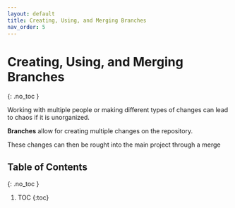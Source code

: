 ```yaml
---
layout: default
title: Creating, Using, and Merging Branches
nav_order: 5
---
```


<!-- prettier-ignore-start -->

# Creating, Using, and Merging Branches 
{: .no_toc }

Working with multiple people or making different types of changes can lead to chaos if it is unorganized.

**Branches** allow for creating multiple changes on the repository.

These changes can then be rought into the main project through a merge

## Table of Contents
{: .no_toc }

1. TOC
{:toc}

<!-- prettier-ignore-end -->